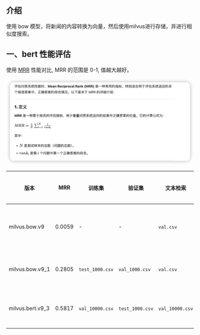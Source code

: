 ## 介绍
使用 bow 模型，将新闻的内容转换为向量，然后使用milvus进行存储，并进行相似度搜索。

## 一、bert 性能评估
使用 [MRR](https://en.wikipedia.org/wiki/Mean_reciprocal_rank) 性能对比, MRR 的范围是 0-1, 值越大越好。

![MRR](./screenshots/mrr.png)

| 版本 | MRR | 训练集 | 验证集 | 文本检索 | 向量维度 | min_freq | 停用词 | 备注 |
| --- | --- | --- | --- | --- | --- | --- | --- | --- |
| milvus.bow.v9 | 0.0059 | - | - | `val.csv` | 768 | - | 否 | 直接使用 bert-base-chinese 模型 last_hidden_state 的 [CLS] 位置的输出 |
| milvus.bow.v9_1 | 0.2805 | `test_1000.csv` | `val_1000.csv` | `val.csv` | 768 | - | 否 | 直接使用 bert-base-chinese 模型训练，使用 val_1000.csv 评估 |
| milvus.bert.v9_3 | 0.5817 | `val_10000.csv` | `test_1000.csv` | `val_10000.csv` | 768 | - | 否 | 直接使用 bert-base-chinese 模型训练，使用 val_1000.csv 评估 |
